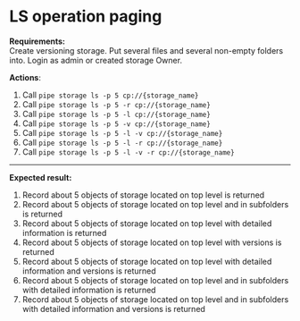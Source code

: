 # LS operation paging

**Requirements:**  
Create versioning storage. Put several files and several non-empty folders into.
Login as admin or created storage Owner.

**Actions**:
1.	Call `pipe storage ls -p 5 cp://{storage_name}`
2.	Call `pipe storage ls -p 5 -r cp://{storage_name}`
3.	Call `pipe storage ls -p 5 -l cp://{storage_name}`
4.	Call `pipe storage ls -p 5 -v cp://{storage_name}`
5.	Call `pipe storage ls -p 5 -l -v cp://{storage_name}`
6.	Call `pipe storage ls -p 5 -l -r cp://{storage_name}`
7.	Call `pipe storage ls -p 5 -l -v -r cp://{storage_name}`

***
**Expected result:**

1.	Record about 5 objects of storage located on top level is returned
2.	Record about 5 objects of storage located on top level and  in subfolders is returned
3.	Record about 5 objects of storage located on top level with detailed information is returned
4.	Record about 5 objects of storage located on top level with versions is returned
5.	Record about 5 objects of storage located on top level with detailed information and versions is returned
6.	Record about 5 objects of storage located on top level and  in subfolders with detailed information is returned
7.	Record about 5 objects of storage located on top level and  in subfolders with detailed information and versions is returned